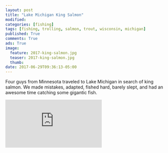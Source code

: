 ```yaml
---
layout: post
title: "Lake Michigan King Salmon"
modified:
categories: [fishing]
tags: [fishing, trolling, salmon, trout, wisconsin, michigan]
published: True
comments: True
ads: True
image:
  feature: 2017-king-salmon.jpg
  teaser: 2017-king-salmon.jpg
  thumb:
date: 2017-06-29T09:36:13-05:00
---
```


Four guys from Minnesota traveled to Lake Michigan in search of king salmon. We made mistakes, adapted, fished hard, barely slept, and had an awesome time catching some gigantic fish.

<div class="video">
  <div class="video-wrapper">
      <iframe src="https://www.youtube.com/embed/-Jd4HtmFPk4?rel=0" frameborder="0" allowfullscreen></iframe>
  </div>
</div>